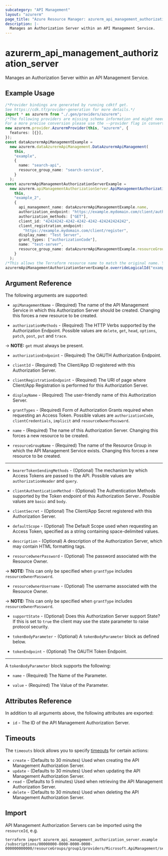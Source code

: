 ```yaml
---
subcategory: "API Management"
layout: "azurerm"
page_title: "Azure Resource Manager: azurerm_api_management_authorization_server"
description: |-
  Manages an Authorization Server within an API Management Service.
---
```


# azurerm\_api\_management\_authorization\_server

Manages an Authorization Server within an API Management Service.

## Example Usage

```typescript
/*Provider bindings are generated by running cdktf get.
See https://cdk.tf/provider-generation for more details.*/
import * as azurerm from "./.gen/providers/azurerm";
/*The following providers are missing schema information and might need manual adjustments to synthesize correctly: azurerm.
For a more precise conversion please use the --provider flag in convert.*/
new azurerm.provider.AzurermProvider(this, "azurerm", {
  features: [{}],
});
const dataAzurermApiManagementExample =
  new azurerm.dataAzurermApiManagement.DataAzurermApiManagement(
    this,
    "example",
    {
      name: "search-api",
      resource_group_name: "search-service",
    }
  );
const azurermApiManagementAuthorizationServerExample =
  new azurerm.apiManagementAuthorizationServer.ApiManagementAuthorizationServer(
    this,
    "example_2",
    {
      api_management_name: dataAzurermApiManagementExample.name,
      authorization_endpoint: "https://example.mydomain.com/client/authorize",
      authorization_methods: ["GET"],
      client_id: "42424242-4242-4242-4242-424242424242",
      client_registration_endpoint:
        "https://example.mydomain.com/client/register",
      display_name: "Test Server",
      grant_types: ["authorizationCode"],
      name: "test-server",
      resource_group_name: dataAzurermApiManagementExample.resourceGroupName,
    }
  );
/*This allows the Terraform resource name to match the original name. You can remove the call if you don't need them to match.*/
azurermApiManagementAuthorizationServerExample.overrideLogicalId("example");

```

## Argument Reference

The following arguments are supported:

*   `apiManagementName` - (Required) The name of the API Management Service in which this Authorization Server should be created. Changing this forces a new resource to be created.

*   `authorizationMethods` - (Required) The HTTP Verbs supported by the Authorization Endpoint. Possible values are `delete`, `get`, `head`, `options`, `patch`, `post`, `put` and `trace`.

\-> **NOTE:** `get` must always be present.

*   `authorizationEndpoint` - (Required) The OAUTH Authorization Endpoint.

*   `clientId` - (Required) The Client/App ID registered with this Authorization Server.

*   `clientRegistrationEndpoint` - (Required) The URI of page where Client/App Registration is performed for this Authorization Server.

*   `displayName` - (Required) The user-friendly name of this Authorization Server.

*   `grantTypes` - (Required) Form of Authorization Grants required when requesting an Access Token. Possible values are `authorizationCode`, `clientCredentials`, `implicit` and `resourceOwnerPassword`.

*   `name` - (Required) The name of this Authorization Server. Changing this forces a new resource to be created.

*   `resourceGroupName` - (Required) The name of the Resource Group in which the API Management Service exists. Changing this forces a new resource to be created.

***

*   `bearerTokenSendingMethods` - (Optional) The mechanism by which Access Tokens are passed to the API. Possible values are `authorizationHeader` and `query`.

*   `clientAuthenticationMethod` - (Optional) The Authentication Methods supported by the Token endpoint of this Authorization Server.. Possible values are `basic` and `body`.

*   `clientSecret` - (Optional) The Client/App Secret registered with this Authorization Server.

*   `defaultScope` - (Optional) The Default Scope used when requesting an Access Token, specified as a string containing space-delimited values.

*   `description` - (Optional) A description of the Authorization Server, which may contain HTML formatting tags.

*   `resourceOwnerPassword` - (Optional) The password associated with the Resource Owner.

\-> **NOTE:** This can only be specified when `grantType` includes `resourceOwnerPassword`.

* `resourceOwnerUsername` - (Optional) The username associated with the Resource Owner.

\-> **NOTE:** This can only be specified when `grantType` includes `resourceOwnerPassword`.

*   `supportState` - (Optional) Does this Authorization Server support State? If this is set to `true` the client may use the state parameter to raise protocol security.

*   `tokenBodyParameter` - (Optional) A `tokenBodyParameter` block as defined below.

*   `tokenEndpoint` - (Optional) The OAUTH Token Endpoint.

***

A `tokenBodyParameter` block supports the following:

*   `name` - (Required) The Name of the Parameter.

*   `value` - (Required) The Value of the Parameter.

## Attributes Reference

In addition to all arguments above, the following attributes are exported:

* `id` - The ID of the API Management Authorization Server.

## Timeouts

The `timeouts` block allows you to specify [timeouts](https://www.terraform.io/language/resources/syntax#operation-timeouts) for certain actions:

* `create` - (Defaults to 30 minutes) Used when creating the API Management Authorization Server.
* `update` - (Defaults to 30 minutes) Used when updating the API Management Authorization Server.
* `read` - (Defaults to 5 minutes) Used when retrieving the API Management Authorization Server.
* `delete` - (Defaults to 30 minutes) Used when deleting the API Management Authorization Server.

## Import

API Management Authorization Servers can be imported using the `resourceId`, e.g.

```shell
terraform import azurerm_api_management_authorization_server.example /subscriptions/00000000-0000-0000-0000-000000000000/resourceGroups/group1/providers/Microsoft.ApiManagement/service/service1/authorizationServers/server1
```
